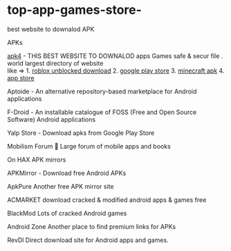# top-app-games-store-
best website to downalod APK 


APKs

<a href="https://apk4.in/">apk4</a>  - THIS BEST WEBSITE TO DOWNALOD apps Games safe & secur file . world largest directory of website  
like =>  1. <a href="https://apk4.in/roblox/">roblox unblocked download</a>
         2. <a href="https://apk4.in/google-play-store/">google play store</a>
         3. <a href="https://apk4.in/minecraft">minecraft apk</a>
         4. <a href="https://apk4.in/google-play-store-apk-v34510-mod-fullno-root/">app store</a>
         
Aptoide  - An alternative repository-based marketplace for Android applications

F-Droid - An installable catalogue of FOSS (Free and Open Source Software) Android applications

Yalp Store - Download apks from Google Play Store

Mobilism Forum 🌟 Large forum of mobile apps and books

On HAX APK mirrors

APKMirror - Download free Android APKs

ApkPure Another free APK mirror site

ACMARKET download cracked & modified android apps & games free

BlackMod Lots of cracked Android games

Android Zone Another place to find premium links for APKs

RevDl Direct download site for Android apps and games.

